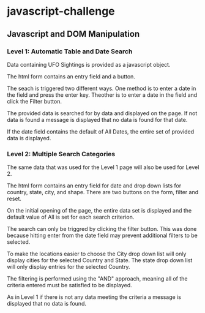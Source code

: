 # javascript-challenge

## Javascript and DOM Manipulation

### Level 1: Automatic Table and Date Search

Data containing UFO Sightings is provided as a javascript object.

The html form contains an entry field and a button.  

The seach is triggered two different ways.  One method is to enter a date in the field and press the enter key. Theother is to enter a date in the field and click the Filter button.

The provided data is searched for by data and displayed on the page.  If not data is found a message is displayed that no data is found for that date.

If the date field contains the default of All Dates, the entire set of provided data is displayed.

### Level 2: Multiple Search Categories

The same data that was used for the Level 1 page will also be used for Level 2.

The html form contains an entry field for date and drop down lists for country, state, city, and shape.  There are two buttons on the form, filter and reset.

On the initial opening of the page, the entire data set is displayed and the default value of All is set for each search criterion.

The search can only be triggred by clicking the filter button.  This was done because hitting enter from the date field may prevent additional filters to be selected.

To make the locations easier to choose the City drop down list will only display cities for the selected Country and State. The state drop down list will only display entries for the selected Country.

The filtering is performed using the "AND" approach, meaning all of the criteria entered must be satisfied to be displayed.

As in Level 1 if there is not any data meeting the criteria a message is displayed that no data is found.

